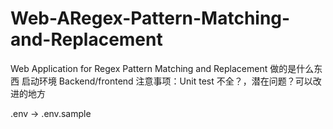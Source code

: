 # Web-ARegex-Pattern-Matching-and-Replacement
Web Application for Regex Pattern Matching and Replacement
做的是什么东西
启动环境
Backend/frontend
注意事项：Unit test 不全？，潜在问题？可以改进的地方

.env -> .env.sample